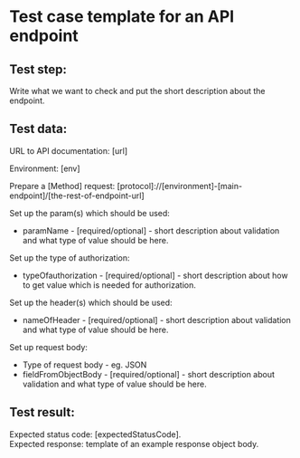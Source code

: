 # Test case template for an API endpoint

## Test step:
Write what we want to check and put the short description about the endpoint.

## Test data:
URL to API documentation: [url]

Environment: [env]

Prepare a [Method] request: [protocol]://[environment]-[main-endpoint]/[the-rest-of-endpoint-url]

Set up the param(s) which should be used:
* paramName - [required/optional] - short description about validation and what type of value should be here.

Set up the type of authorization:
* typeOfauthorization - [required/optional] - short description about how to get value which is needed for authorization.

Set up the header(s) which should be used:
* nameOfHeader - [required/optional] - short description about validation and what type of value should be here.

Set up request body:
* Type of request body - eg. JSON
* fieldFromObjectBody - [required/optional] - short description about validation and what type of value should be here.

## Test result:
Expected status code: [expectedStatusCode].<br />
Expected response: template of an example response object body.
